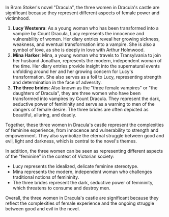 In Bram Stoker's novel "Dracula", the three women in Dracula's castle are significant because they represent different aspects of female power and victimhood.

1. **Lucy Westenra**: As a young woman who has been transformed into a vampire by Count Dracula, Lucy represents the innocence and vulnerability of women. Her diary entries reveal her growing sickness, weakness, and eventual transformation into a vampire. She is also a symbol of love, as she is deeply in love with Arthur Holmwood.
2. **Mina Harker**: Mina, a young woman who travels to Transylvania to join her husband Jonathan, represents the modern, independent woman of the time. Her diary entries provide insight into the supernatural events unfolding around her and her growing concern for Lucy's transformation. She also serves as a foil to Lucy, representing strength and determination in the face of adversity.
3. **The three brides**: Also known as the "three female vampires" or "the daughters of Dracula", they are three women who have been transformed into vampires by Count Dracula. They represent the dark, seductive power of femininity and serve as a warning to men of the dangers of female desire. The three brides are often depicted as beautiful, alluring, and deadly.

Together, these three women in Dracula's castle represent the complexities of feminine experience, from innocence and vulnerability to strength and empowerment. They also symbolize the eternal struggle between good and evil, light and darkness, which is central to the novel's themes.

In addition, the three women can be seen as representing different aspects of the "feminine" in the context of Victorian society:

* Lucy represents the idealized, delicate feminine stereotype.
* Mina represents the modern, independent woman who challenges traditional notions of femininity.
* The three brides represent the dark, seductive power of femininity, which threatens to consume and destroy men.

Overall, the three women in Dracula's castle are significant because they reflect the complexities of female experience and the ongoing struggle between good and evil in the novel.